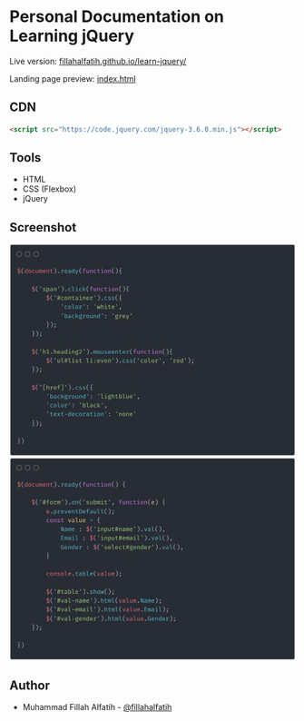 # Personal Documentation on Learning jQuery
Live version: [fillahalfatih.github.io/learn-jquery/](https://fillahalfatih.github.io/learn-jquery/)

Landing page preview: [index.html](https://github.com/fillahalfatih/learn-jquery/blob/main/index.html)

## CDN
```html
<script src="https://code.jquery.com/jquery-3.6.0.min.js"></script>
```

## Tools
- HTML
- CSS (Flexbox)
- jQuery

## Screenshot
![jQuery selectors](https://github.com/fillahalfatih/learn-jquery/blob/main/img/jQuery%20_%20Selectors.png "selectors")
![jQuery events](https://github.com/fillahalfatih/learn-jquery/blob/main/img/jQuery%20_%20Events.png "events")

## Author
- Muhammad Fillah Alfatih - [@fillahalfatih](github.com/fillahalfatih)
